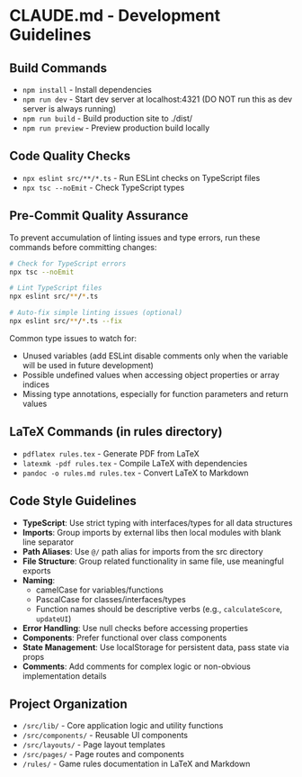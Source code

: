 # CLAUDE.md - Development Guidelines

## Build Commands
- `npm install` - Install dependencies
- `npm run dev` - Start dev server at localhost:4321 (DO NOT run this as dev server is always running)
- `npm run build` - Build production site to ./dist/
- `npm run preview` - Preview production build locally

## Code Quality Checks
- `npx eslint src/**/*.ts` - Run ESLint checks on TypeScript files
- `npx tsc --noEmit` - Check TypeScript types

## Pre-Commit Quality Assurance
To prevent accumulation of linting issues and type errors, run these commands before committing changes:
```bash
# Check for TypeScript errors
npx tsc --noEmit

# Lint TypeScript files
npx eslint src/**/*.ts

# Auto-fix simple linting issues (optional)
npx eslint src/**/*.ts --fix
```

Common type issues to watch for:
- Unused variables (add ESLint disable comments only when the variable will be used in future development)
- Possible undefined values when accessing object properties or array indices
- Missing type annotations, especially for function parameters and return values

## LaTeX Commands (in rules directory)
- `pdflatex rules.tex` - Generate PDF from LaTeX
- `latexmk -pdf rules.tex` - Compile LaTeX with dependencies
- `pandoc -o rules.md rules.tex` - Convert LaTeX to Markdown

## Code Style Guidelines
- **TypeScript**: Use strict typing with interfaces/types for all data structures
- **Imports**: Group imports by external libs then local modules with blank line separator
- **Path Aliases**: Use `@/` path alias for imports from the src directory
- **File Structure**: Group related functionality in same file, use meaningful exports
- **Naming**: 
  - camelCase for variables/functions
  - PascalCase for classes/interfaces/types
  - Function names should be descriptive verbs (e.g., `calculateScore`, `updateUI`)
- **Error Handling**: Use null checks before accessing properties
- **Components**: Prefer functional over class components
- **State Management**: Use localStorage for persistent data, pass state via props
- **Comments**: Add comments for complex logic or non-obvious implementation details

## Project Organization
- `/src/lib/` - Core application logic and utility functions
- `/src/components/` - Reusable UI components
- `/src/layouts/` - Page layout templates 
- `/src/pages/` - Page routes and components
- `/rules/` - Game rules documentation in LaTeX and Markdown